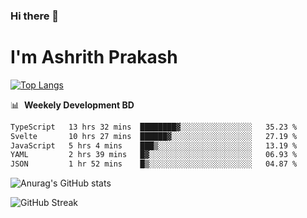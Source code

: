 ### Hi there 👋
# I'm Ashrith Prakash

[![Top Langs](https://github-readme-stats.vercel.app/api/top-langs/?username=xxcheckmatexx&count_private=true&include_all_commits=true&show_icons=true&line_height=20&title_color=FFFFFF&icon_color=FFFFFF&text_color=FFFFFF&bg_color=0D1117&langs_count=8)](https://github.com/anuraghazra/github-readme-stats)

📊 &nbsp;**Weekely Development BD**

<!--START_SECTION:waka-->

```txt
TypeScript   13 hrs 32 mins  ████████▓░░░░░░░░░░░░░░░░   35.23 %
Svelte       10 hrs 27 mins  ██████▓░░░░░░░░░░░░░░░░░░   27.19 %
JavaScript   5 hrs 4 mins    ███▒░░░░░░░░░░░░░░░░░░░░░   13.19 %
YAML         2 hrs 39 mins   █▓░░░░░░░░░░░░░░░░░░░░░░░   06.93 %
JSON         1 hr 52 mins    █▒░░░░░░░░░░░░░░░░░░░░░░░   04.87 %
```

<!--END_SECTION:waka-->

![Anurag's GitHub stats](https://github-readme-stats.vercel.app/api?username=xxcheckmatexx&count_private=true&show_icons=true&theme=merko)  

![GitHub Streak](http://github-readme-streak-stats.herokuapp.com?user=xxcheckmatexx&theme=merko&hide_border=true&date_format=M%20j%5B%2C%20Y%5D&fire=DD0E0B)
<br/>

